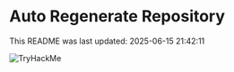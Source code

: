 # Auto Regenerate Repository

This README was last updated: 2025-06-15 21:42:11

 ![TryHackMe](https://tryhackme.com/badge/533634)